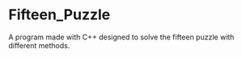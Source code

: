 # Fifteen_Puzzle
A program made with C++ designed to solve the fifteen puzzle with different methods. 
